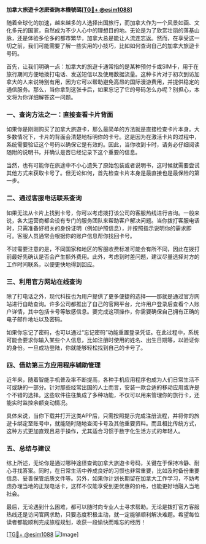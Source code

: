 **加拿大旅遊卡怎麽查詢本機號碼[[TG💪+ @esim1088](https://t.me/s/esim1088)]**

随着全球化的加速，越来越多的人选择出国旅行，而加拿大作为一个风景如画、文化多元的国家，自然成为不少人心中的理想目的地。无论是为了欣赏壮丽的落基山脉，还是体验多伦多的都市繁华，加拿大总是能让人流连忘返。然而，在享受这一切之前，我们可能需要了解一些实用的小技巧，比如如何查询自己的加拿大旅遊卡号码。

首先，让我们明确一点：加拿大的旅遊卡通常指的是某种预付卡或SIM卡，用于在旅行期间方便地拨打电话、发送短信以及使用数据流量。这种卡片对于初次到访加拿大的人来说特别有用，因为它可以帮助避免高昂的国际漫游费用，并提供稳定的通信服务。那么，当你拿到这张卡后，如果忘记了它的号码怎么办呢？别担心，本文将为你详细解答这一问题。

### **一、查询方法之一：直接查看卡片背面**
如果你是刚刚购买了加拿大旅遊卡，那么最简单的方法就是直接检查卡片本身。大多数情况下，卡片的背面会清楚地标明你的卡号。这是因为在激活卡片的过程中，系统需要验证这个号码以确保它是有效的。因此，当你收到卡时，请务必仔细阅读随附的说明书，并确认是否已经记录下这个重要的信息。

当然，也有可能你在旅途中不小心遗失了原始包装或者说明书，这时候就需要尝试其他方式来获取卡号了。但无论如何，首先检查卡片本身是最直接也是最保险的第一步。

### **二、通过客服电话联系查询**
如果无法从卡片上找到卡号，你可以考虑拨打该公司的客服热线进行咨询。一般来说，各大运营商都会设有专门的服务团队来帮助客户解决问题。当你拨打客服电话时，只需准备好相关的身份证明（例如护照信息），并按照指示说明你的需求即可。客服人员通常会根据你的账户信息帮你找回卡号。

不过需要注意的是，不同国家和地区的客服收费标准可能会有所不同，因此在拨打前最好先确认是否会产生额外费用。此外，考虑到时差问题，建议尽量选择对方的工作时间联系，以便更快地得到回应。

### **三、利用官方网站在线查询**
除了打电话之外，现代科技也为用户提供了更多便捷的选择——那就是通过官方网站进行自助查询。许多公司都推出了自己的官网平台，允许用户登录后查看个人账户详情，其中包括卡号等敏感信息。要完成这项操作，你需要确保自己拥有正确的电子邮件地址以及密码。

如果你忘记了密码，也可以通过“忘记密码”功能重置登录凭证。在此过程中，系统可能会要求你输入某些个人信息，比如注册时使用的姓名、出生日期等，以验证你的身份。一旦成功登陆，你就能够轻松找到自己的卡号了。

### **四、借助第三方应用程序辅助管理**
近年来，随着智能手机普及率不断提高，各种手机应用程序也成为人们日常生活不可或缺的一部分。针对那些经常出国的人士而言，安装一款合适的移动应用或许是个不错的选择。这些软件往往集成了多种功能，不仅可以用来管理你的旅行卡，还能实时监控余额变动情况。

具体来说，当你下载并打开这类APP后，只需按照提示完成注册流程，并将你的旅遊卡绑定至账号中，就能随时随地查阅卡号及其他重要资料。而且相比传统方式，这种方式更加直观且易于操作，尤其适合习惯于数字化生活方式的年轻人。

### **五、总结与建议**
综上所述，无论你是通过哪种途径查询加拿大旅遊卡号码，关键在于保持冷静、耐心寻找答案。同时，在日常生活中养成良好的习惯也非常重要，比如及时备份重要信息、妥善保管纸质文件等。另外，如果你计划长期留在加拿大工作学习，不妨考虑办理当地的正规电话卡，这样不仅能享受到更优惠的价格，也能更好地融入当地社会。

最后，无论遇到什么困难，都可以随时向专业人士寻求帮助。无论是拨打官方客服热线还是访问官网求助，只要态度积极主动，就一定能够顺利解决难题。希望每位读者都能顺利完成旅程规划，收获一段愉快而难忘的经历！

[[TG💪+ @esim1088](https://t.me/s/esim1088) ![Image](https://i.postimg.cc/4NQfJmqS/Snipaste-2025-05-13-00-14-12.png)]